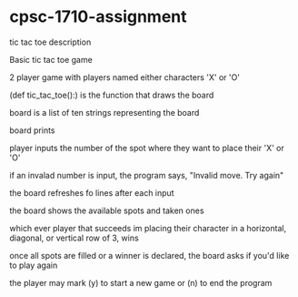 # cpsc-1710-assignment
tic tac toe description



Basic tic tac toe game

2 player game with players named either characters 'X' or 'O'

(def tic_tac_toe():) is the function that draws the board

board is a list of ten strings representing the board

board prints

player inputs the number of the spot where they want to place their 'X' or 'O'

if an invalad number is input, the program says, "Invalid move. Try again"

the board refreshes fo lines after each input

the board shows the available spots and taken ones

which ever player that succeeds im placing their character in a horizontal, diagonal, or vertical row of 3, wins

once all spots are filled or a winner is declared, the board asks if you'd like to play again

the player may mark (y) to start a new game or (n) to end the program
